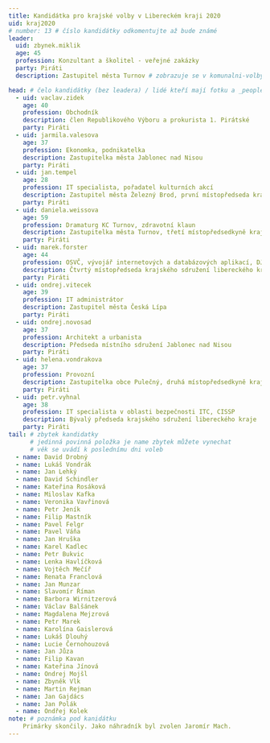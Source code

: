 ```yaml
---
title: Kandidátka pro krajské volby v Libereckém kraji 2020 
uid: kraj2020
# number: 13 # číslo kandidátky odkomentujte až bude známé
leader:
  uid: zbynek.miklik
  age: 45
  profession: Konzultant a školitel - veřejné zakázky
  party: Piráti
  description: Zastupitel města Turnov # zobrazuje se v komunalni-volby

head: # čelo kandidátky (bez leadera) / lidé kteří mají fotku a _people/jmeno.md
  - uid: vaclav.zidek
    age: 40  
    profession: Obchodník
    description: člen Republikového Výboru a prokurista 1. Pirátské
    party: Piráti
  - uid: jarmila.valesova
    age: 37  
    profession: Ekonomka, podnikatelka
    description: Zastupitelka města Jablonec nad Nisou
    party: Piráti
  - uid: jan.tempel
    age: 28
    profession: IT specialista, pořadatel kulturních akcí
    description: Zastupitel města Železný Brod, první místopředseda krajského sdružení libereckého kraje
    party: Piráti
  - uid: daniela.weissova
    age: 59
    profession: Dramaturg KC Turnov, zdravotní klaun
    description: Zastupitelka města Turnov, třetí místopředsedkyně krajského sdružení libereckého kraje
    party: Piráti
  - uid: marek.forster
    age: 44
    profession: OSVČ, vývojář internetových a databázových aplikací, DJ, pilot, producent
    description: Čtvrtý místopředseda krajského sdružení libereckého kraje
    party: Piráti
  - uid: ondrej.vitecek
    age: 39
    profession: IT administrátor
    description: Zastupitel města Česká Lípa
    party: Piráti
  - uid: ondrej.novosad
    age: 37
    profession: Architekt a urbanista
    description: Předseda místního sdružení Jablonec nad Nisou
    party: Piráti
  - uid: helena.vondrakova
    age: 37
    profession: Provozní
    description: Zastupitelka obce Pulečný, druhá místopředsedkyně krajského sdružení libereckého kraje
    party: Piráti
  - uid: petr.vyhnal
    age: 38
    profession: IT specialista v oblasti bezpečnosti ITC, CISSP
    description: Bývalý předseda krajského sdružení libereckého kraje
    party: Piráti
tail: # zbytek kandidatky
      # jedinná povinná položka je name zbytek můžete vynechat
      # věk se uvádí k poslednímu dni voleb
  - name: David Drobný
  - name: Lukáš Vondrák
  - name: Jan Lehký
  - name: David Schindler
  - name: Kateřina Rosáková
  - name: Miloslav Kafka
  - name: Veronika Vavřinová
  - name: Petr Jeník
  - name: Filip Mastník
  - name: Pavel Felgr
  - name: Pavel Váňa
  - name: Jan Hruška
  - name: Karel Kadlec
  - name: Petr Bukvic
  - name: Lenka Havlíčková
  - name: Vojtěch Mečíř
  - name: Renata Franclová
  - name: Jan Munzar
  - name: Slavomír Říman
  - name: Barbora Wirnitzerová
  - name: Václav Balšánek
  - name: Magdalena Mejzrová
  - name: Petr Marek
  - name: Karolína Gaislerová
  - name: Lukáš Dlouhý
  - name: Lucie Černohouzová
  - name: Jan Jůza
  - name: Filip Kavan
  - name: Kateřina Jínová
  - name: Ondrej Mojšl
  - name: Zbyněk Vlk
  - name: Martin Rejman
  - name: Jan Gajdács
  - name: Jan Polák
  - name: Ondřej Kolek
note: # poznámka pod kanidátku
    Primárky skončily. Jako náhradník byl zvolen Jaromír Mach.
---
```

